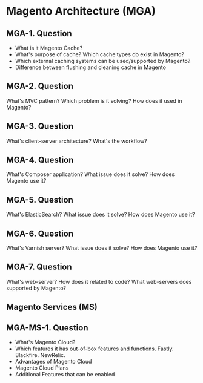 # Magento Architecture (MGA)

## MGA-1. Question 

- What is it Magento Cache? 
- What's purpose of cache? Which cache types do exist in Magento? 
- Which external caching systems can be used/supported by Magento?
- Difference between flushing and cleaning cache in Magento

## MGA-2. Question

What's MVC pattern? Which problem is it solving? How does it used in Magento?

## MGA-3. Question

What's client-server architecture? What's the workflow?

## MGA-4. Question

What's Composer application? What issue does it solve? How does Magento use it?

## MGA-5. Question

What's ElasticSearch? What issue does it solve? How does Magento use it?

## MGA-6. Question

What's Varnish server? What issue does it solve? How does Magento use it?

## MGA-7. Question

What's web-server? How does it related to code? What web-servers does supported by Magento?

## Magento Services (MS)

## MGA-MS-1. Question 

- What's Magento Cloud? 
- Which features it has out-of-box features and functions. Fastly. Blackfire. NewRelic.
- Advantages of Magento Cloud
- Magento Cloud Plans
- Additional Features that can be enabled
